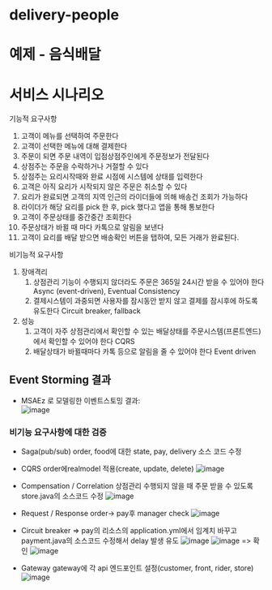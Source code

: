 # delivery-people
# 예제 - 음식배달

# 서비스 시나리오

기능적 요구사항
1. 고객이 메뉴를 선택하여 주문한다
2. 고객이 선택한 메뉴에 대해 결제한다
3. 주문이 되면 주문 내역이 입점상점주인에게 주문정보가 전달된다
4. 상점주는 주문을 수락하거나 거절할 수 있다
5. 상점주는 요리시작때와 완료 시점에 시스템에 상태를 입력한다
6. 고객은 아직 요리가 시작되지 않은 주문은 취소할 수 있다
7. 요리가 완료되면 고객의 지역 인근의 라이더들에 의해 배송건 조회가 가능하다
8. 라이더가 해당 요리를 pick 한 후, pick 했다고 앱을 통해 통보한다
9. 고객이 주문상태를 중간중간 조회한다
10. 주문상태가 바뀔 때 마다 카톡으로 알림을 보낸다
11. 고객이 요리를 배달 받으면 배송확인 버튼을 탭하여, 모든 거래가 완료된다.

비기능적 요구사항
1. 장애격리
    1. 상점관리 기능이 수행되지 않더라도 주문은 365일 24시간 받을 수 있어야 한다  Async (event-driven), Eventual Consistency
    1. 결제시스템이 과중되면 사용자를 잠시동안 받지 않고 결제를 잠시후에 하도록 유도한다  Circuit breaker, fallback
1. 성능
    1. 고객이 자주 상점관리에서 확인할 수 있는 배달상태를 주문시스템(프론트엔드)에서 확인할 수 있어야 한다  CQRS
    1. 배달상태가 바뀔때마다 카톡 등으로 알림을 줄 수 있어야 한다  Event driven


## Event Storming 결과
* MSAEz 로 모델링한 이벤트스토밍 결과:  
![image](https://user-images.githubusercontent.com/100417759/203254344-8771c9e3-6bfb-4f7a-bc6d-9819a902d568.png)




### 비기능 요구사항에 대한 검증
- Saga(pub/sub)
order, food에 대한 state, pay, delivery 소스 코드 수정


- CQRS
order에realmodel 적용(create, update, delete)
![image](https://user-images.githubusercontent.com/100417759/203252792-24ef4d47-1a8d-4698-a65c-fa41864e64db.png)



- Compensation / Correlation
상점관리 수행되지 않을 때 주문 받을 수 있도록 store.java의 소스코드 수정
![image](https://user-images.githubusercontent.com/100417759/203234366-e090257d-eb73-476d-99c6-fd51c6267424.png)

- Request / Response
order-> pay후 manager check
![image](https://user-images.githubusercontent.com/100417759/203256180-b66f08a6-f841-4809-b7b9-fc9f1a43d6b8.png)

- Circuit breaker
=> pay의 리소스의 application.yml에서 임계치 바꾸고 payment.java의 소스코드 수정해서 delay 발생 유도
![image](https://user-images.githubusercontent.com/100417759/203233269-0004a085-955b-4fb0-949e-e77114693fc2.png)
![image](https://user-images.githubusercontent.com/100417759/203233325-bb6968b3-2f9e-4fab-a058-866bdf74b511.png)
=> 확인
![image](https://user-images.githubusercontent.com/100417759/203255017-fdd435a4-117d-4a04-8a68-6160757c631d.png)

- Gateway
gateway에 각 api 엔드포인트 설정(customer, front, rider, store)
![image](https://user-images.githubusercontent.com/100417759/203249962-075435fd-62ac-4847-bd6c-4495fb76dc8b.png)


